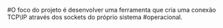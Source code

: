#O foco do projeto é desenvolver uma ferramenta que cria uma conexão TCP\IP através dos sockets do próprio sistema #operacional.
